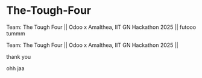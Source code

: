 # The-Tough-Four
Team: The Tough Four || Odoo x Amalthea, IIT GN Hackathon 2025 ||
futooo tummm

Team: The Tough Four || Odoo x Amalthea, IIT GN Hackathon 2025 ||

thank you

ohh jaa
